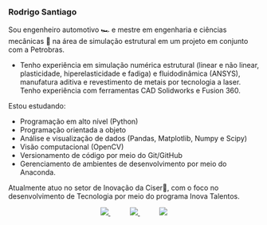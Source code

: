 ### Rodrigo Santiago


Sou engenheiro automotivo 🏎 e mestre em engenharia e ciências mecânicas 🔬 na área de simulação estrutural em um projeto em conjunto com a Petrobras.

- Tenho experiência em simulação numérica estrutural (linear e não linear, plasticidade, hiperelasticidade e fadiga) e fluidodinâmica (ANSYS), manufatura aditiva e revestimento de metais por tecnologia a laser. Tenho experiência com ferramentas CAD Solidworks e Fusion 360.

Estou estudando:
- Programação em alto nível (Python)
- Programação orientada a objeto
- Análise e visualização de dados (Pandas, Matplotlib, Numpy e Scipy)
- Visão computacional (OpenCV)
- Versionamento de código por meio do Git/GitHub 
- Gerenciamento de ambientes de desenvolvimento por meio do Anaconda.

Atualmente atuo no setor de Inovação da Ciser🔩, com o foco no desenvolvimento de Tecnologia por meio do programa Inova Talentos.

<p align="center">
    <a href="https://github.com/Santiago221">
        <img  src="https://img.shields.io/badge/github-%23100000.svg?&style=for-the-badge&logo=github&logoColor=white&link=mailto:https://github.com/Santiago221">
    </a>
    &nbsp;&nbsp;&nbsp;&nbsp;&nbsp;&nbsp;&nbsp;&nbsp;&nbsp;
    <a href="rodrigosantiaog838@gmail.com">
        <img src="https://img.shields.io/badge/gmail-D14836?&style=for-the-badge&logo=gmail&logoColor=white&link=mailto:rodrigosantiaog838@gmail.com">
    </a>
    &nbsp;&nbsp;&nbsp;&nbsp;&nbsp;&nbsp;&nbsp;&nbsp;&nbsp;
    <a href="https://www.linkedin.com/in/rodrigosilveiradesantiago/">
        <img src="https://img.shields.io/badge/linkedin-%230077B5.svg?&style=for-the-badge&logo=linkedin&logoColor=white&link=mailto:https://www.linkedin.com/in/rodrigosilveiradesantiago/">
    </a>
</p>
